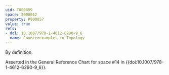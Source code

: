 ```yaml
---
uid: T000859
space: S000012
property: P000057
value: true
refs:
- doi: 10.1007/978-1-4612-6290-9_6
  name: Counterexamples in Topology
---
```


By definition.

Asserted in the General Reference Chart for space #14 in
{{doi:10.1007/978-1-4612-6290-9_6}}.
